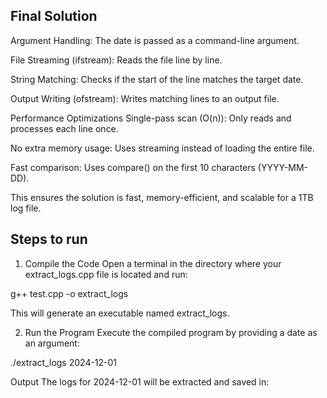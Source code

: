 ## Final Solution

Argument Handling: The date is passed as a command-line argument.

File Streaming (ifstream): Reads the file line by line.

String Matching: Checks if the start of the line matches the target date.

Output Writing (ofstream): Writes matching lines to an output file.

Performance Optimizations
Single-pass scan (O(n)): Only reads and processes each line once.

No extra memory usage: Uses streaming instead of loading the entire file.

Fast comparison: Uses compare() on the first 10 characters (YYYY-MM-DD).

This ensures the solution is fast, memory-efficient, and scalable for a 1TB log file.

## Steps to run 

1. Compile the Code
Open a terminal in the directory where your extract_logs.cpp file is located and run:


g++ test.cpp -o extract_logs


This will generate an executable named extract_logs.

2. Run the Program
Execute the compiled program by providing a date as an argument:


./extract_logs 2024-12-01


Output
The logs for 2024-12-01 will be extracted and saved in:
